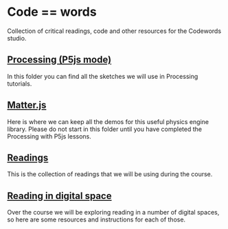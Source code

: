 # Code == words
Collection of critical readings, code and other resources for the Codewords studio.

## <a href="processing">Processing (P5js mode)</a>
In this folder you can find all the sketches we will use in Processing tutorials.

## <a href="matterjs">Matter.js</a>
Here is where we can keep all the demos for this useful physics engine library. Please do not start in this folder until you have completed the Processing with P5js lessons.

## <a href="readings">Readings</a>
This is the collection of readings that we will be using during the course.

## <a href="tools">Reading in digital space</a>
Over the course we will be exploring reading in a number of digital spaces, so here are some resources and instructions for each of those.
